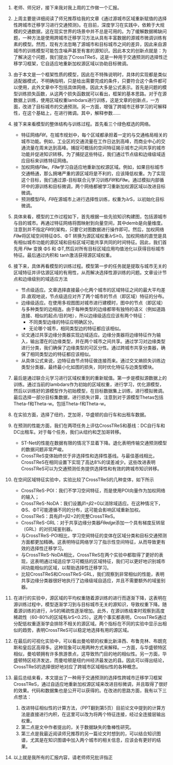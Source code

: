 1. 老师、师兄好，接下来我对我上周的工作做一个汇报。  
 
2. 上周主要是详细阅读了师兄推荐给我的文章《通过源城市区域重新赋值的选择性跨城市迁移学习进行交通预测》。在目前，深度学习在实践中，依赖于大规模的交通数据，这在现实世界的场景中并不总是可用的。为了缓解数据稀缺问题，一种方法是使用跨城市迁移学习方法从具有丰富数据的源城市微调训练有素的模型。然而，现有方法忽略了源城市和目标城市之间的差异，因此来自源城市的训练模型可能包含噪声甚至有害的源知识。因此本文的创新点就是：为了解决这个问题，我们提出了CrossTReS，这是一种用于交通预测的选择性迁移学习框架，它自适应地重新加权源区域以协助目标微调。  

3. 由于本文是一个框架性质的模型，因此在不特殊说明时，具体的实现都是类似适配器模式，不明确指明，只是给出需要完成的条件，只要符合这个条件都可以使用，此外文章中不包括具体网络，因此大多是公式表示。首先是问题的模型训练损失函数，从这两个损失函数就可以看出，框架的基本思路。对于在源数据上训练，使用区域权重lambdars进行训练，这是文章的创新点，一方面，改进了目标城市的交通预测。另一方面，增强了跨城市迁移学习的可解释性，在这个基础上，在进行微调。其中，解释参数……  
 
4. 接下来来看模型的整体结构与训练过程。首先看三个绿色框选的网络。  
    * 特征网络𝐹𝜃𝑓。在城市规划中，每个区域都承担着一定的与交通格局相关的城市功能。例如，工业区的交通流量在工作日达到高峰，而商业中心的交通流量在周末达到高峰。捕捉可概括的空间特征揭示城市之间共享的城市功能并促进知识转移。为了捕捉这些特征，我们通过节点级和边缘级域适应目标来训练特征网络。  
    * 加权网络𝐹𝜃𝑤。𝐹𝜃𝑤学习自适应地重新加权源区域。例如，如果目标城市交通畅通，那么拥堵严重的源区域将是不利的，应该降低权重。为了实现这个目标，我们通过源-目标联合元学习训练𝐹𝜃𝑓和𝐹𝜃𝑤。通过模拟内部循环中的源训练和目标微调，两个网络都被学习重新加权源区域以改进目标微调。  
    * 预测模型𝐹𝜃。𝐹𝜃在源城市上进行选择性训练，权重为𝜆𝑟S，以初始化目标微调。  

5. 具体来看，模型的工作过程如下，首先根据一些先验知识构建图，包括源城市与目的城市。再通过特征网络将图映射到向量空间，其中demb是向量维度。注意到并不指定𝐹𝜃𝑓的架构，只要它对图数据进行操作即可。然后，加权网络𝐹𝜃𝑤将区域空间特征ΦS、ΦT 转换为源区域权重𝜆𝑟S≥0。加权网络的直觉是具有相似城市功能的源区域和目标区域可能共享共同的时间特征。因此，我们首先用 𝐹𝜃𝑤 变换 ΦS 和 ΦT,然后对所有目标区域应用均值池化以获得目标城市特征。最后通过内积和 tanh激活获得源区域权重。  

6. 接下来，具体再看模型的训练过程。模型第一步的任务就是提取与城市无关的区域特征并评估源区域的有用性，从而解决选择性源训练的问题。文章设计节点和边缘级别的域适应方法  
    * 节点级适应。文章选择直接最小化两个城市的区域特征之间的最大平均差异.直观地说，节点级适应对齐了两个城市的节点（即区域）特征的分布。  
    * 边缘级适应。在使用多视图图对城市进行建模时，图中的节点（即区域）与多种类型的边相连。由于每种类型的边缘都带有独特的语义（例如道路连接、相似的起点/目的地），所以边缘级适应应该有两个特征：  
        * 不同类型边缘的特征应明确区分。  
        * 无论哪个城市，相同类型边的特征都应该相似。  
    * 论文通过共享边缘分类器实现边域适应。边缘分类器将边缘特征作为输入，输出潜在的边缘类型，并在两个城市之间共享。通过学习对边缘类型进行分类，我们确保了边缘类型的可区分性。通过跨城市共享分类器，确保了相同类型边的特征都应该相似。  
    * 从具体公式来说，边特征由节点特征做连接而来。通过交叉熵损失训练边类型分类器，最终最小化如图的损失，同时优化特征与边类型模块。  

7. 最后是通过联合元学习进行区域权重到的重新赋值。第一步是模拟源数据上的训练。通过当前的lambdars作为初始的区域权重，进行学习，优化源模型，然后以训练好的源模型作为初始模型，在目标数据集上训练，进行模拟微调。最后选择一部分目标集数据，进行损失计算，注意到对于源模型Thetas包括Theta-f和Theta-w。包括Theta-f和Theta-w。  

8. 在实验方面，选择了纽约，芝加哥，华盛顿的自行车和出租车数据。  

9. 在预测的性能方面，我们在两项任务上评估CrossTReS和基线：DC自行车和DC出租车。对于每个任务，我们从纽约和芝加哥转移。  
    * ST-Net的性能在数据有限的情况下显着下降。退化表明传输交通预测模型的数据问题非常严峻。  
    * CrossTReS变体始终优于非选择性和选择性基线。与最佳基线相比，CrossTReS在相同设置下实现了高达8%的误差减少。这些改进表明CrossTReS可以为交通预测任务提供选择性和有效的跨城市知识转移。  

10. 在空间区域特征实验中，实验比较了CrossTReS的几种变体，如下所示  
    * CrossTReS-POI：我们不学习空间特征，而是使用POI向量作为加权网络的输入；  
    * CrossTReS-NoDA：我们设置𝛽1=𝛽2=0以消除域适应。在这种情况下，ΦS、ΦT可能遵循不同的分布，这可能会影响区域重新加权。  
    * CrossTReS：具有𝛽1=𝛽2=2的完整CrossTReS。  
    * CrossTReS-GRL：对于共享边缘分类器𝐹𝜃𝑒𝑑𝑔𝑒添加一个具有梯度反转层（GRL）的对抗域鉴别器。  
    * 与CrossTReS-POI相比，学习空间特征的变体在区域分类和目标交通预测方面都更加精确。这表明特征网络学习了指示性空间特征，从而导致更有效的选择性迁移学习。  
    * 与CrossTReS-NoDA相比，CrossTReS在两个实验中都取得了更好的表现，这表明通过域适应学习可概括的区域特征，我们可以更好地识别城市间功能相似的区域，以帮助选择性迁移学习。  
    * 比较CrossTReS和CrossTReS-GRL，我们观察到非常相似的性能，表明共享边缘分类器很好地执行了边缘级域自适应，并且不需要额外的域鉴别器。  

11. 在进行的实验中，源区域的平均权重随着源训练的进行而逐渐下降，这表明在源训练过程中，模型逐渐学习到与目标城市无关的源知识，导致权重下降。随着源训练的进行，𝜆𝑟S的稀疏性逐渐增加。此外，在源训练结束时观察到高度稀疏性（60-80%的区域有𝜆𝑟S<0.25）。这两个事实都表明，CrossTReS通过分配低权重逐渐学会排除不相关的源区域。两个指标在不同的实验中显示出相似的趋势，表明CrossTReS可以稳定地选择有用的源区域。  

12. 在最后的可视化实验中，可以看出曼哈顿的权重比新泽西、布鲁克林、布朗克斯和皇后区高得多。这种现象可以用两种方式来解释。一方面，与华盛顿特区相似，曼哈顿拥有许多旅游景点，这导致热门目的地的相似性。另一方面，华盛顿特区经济发达，而曼哈顿是纽约州经济最发达的县。因此可以得出结论，CrossTReS的选择很好地对应了跨城市区域相似性的各种概念。  

13. 最后总结来看，本文提出了一种用于交通预测的选择性跨城市迁移学习框架CrossTReS，通过自适应地重新加权源区域来改进目标微调，并且取得了很好的效果。代码和数据集也是公开可以获得的。在改进的思路方面，我有以下三点想法：  
    1. 改进特征相似性的计算方法，（PPT翻到第5页）目前论文中提到的计算方法是直接进行内积，在这里可以改为将两个特征连接，经过全连接层输出权重。  
    2. 第二点是文中作者提出的，关于数据缺失的鲁棒性研究。  
    3. 第三点是我最近阅读师兄推荐的另一篇论文时想到的，可以结合知识图谱，尤其是在知识图谱中加入两个城市的相关信息，应该会有更好的结果。  

14. 以上就是我所有的汇报内容，请老师师兄批评指正  